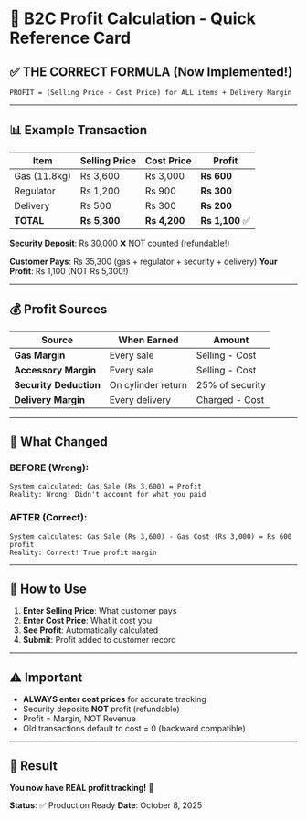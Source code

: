 # 🎯 B2C Profit Calculation - Quick Reference Card

## ✅ THE CORRECT FORMULA (Now Implemented!)

```
PROFIT = (Selling Price - Cost Price) for ALL items + Delivery Margin
```

---

## 📊 Example Transaction

| Item | Selling Price | Cost Price | Profit |
|------|--------------|------------|--------|
| Gas (11.8kg) | Rs 3,600 | Rs 3,000 | **Rs 600** |
| Regulator | Rs 1,200 | Rs 900 | **Rs 300** |
| Delivery | Rs 500 | Rs 300 | **Rs 200** |
| **TOTAL** | **Rs 5,300** | **Rs 4,200** | **Rs 1,100** ✅ |

**Security Deposit**: Rs 30,000 ❌ NOT counted (refundable!)

**Customer Pays**: Rs 35,300 (gas + regulator + security + delivery)
**Your Profit**: Rs 1,100 (NOT Rs 5,300!)

---

## 💰 Profit Sources

| Source | When Earned | Amount |
|--------|-------------|--------|
| **Gas Margin** | Every sale | Selling - Cost |
| **Accessory Margin** | Every sale | Selling - Cost |
| **Security Deduction** | On cylinder return | 25% of security |
| **Delivery Margin** | Every delivery | Charged - Cost |

---

## 🎯 What Changed

### BEFORE (Wrong):
```
System calculated: Gas Sale (Rs 3,600) = Profit
Reality: Wrong! Didn't account for what you paid
```

### AFTER (Correct):
```
System calculates: Gas Sale (Rs 3,600) - Gas Cost (Rs 3,000) = Rs 600 profit
Reality: Correct! True profit margin
```

---

## 📝 How to Use

1. **Enter Selling Price**: What customer pays
2. **Enter Cost Price**: What it cost you
3. **See Profit**: Automatically calculated
4. **Submit**: Profit added to customer record

---

## ⚠️ Important

- **ALWAYS enter cost prices** for accurate tracking
- Security deposits **NOT** profit (refundable)
- Profit = Margin, NOT Revenue
- Old transactions default to cost = 0 (backward compatible)

---

## 🎉 Result

**You now have REAL profit tracking!** 💯

**Status**: ✅ Production Ready
**Date**: October 8, 2025
